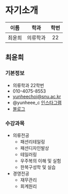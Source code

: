 # 자기소개
| 이름 | 학과 | 학번 |
| :---: | :---: | :---: |
|최윤희|의류학과|22|
## 최윤희
### 기본정보
* 의류학과 22학번
* 010-4075-8553
* yunheechoi@snu.ac.kr
* @yunheee_c  [인스타그램](https://www.instagram.com/yunheee_c/)
* [블로그](https://blog.naver.com/yunheeec)

### 수강과목
* 의류전공
    * 패션리테일링
    * 패션디자인발상
    * 테일러링
    * 우주복의 이해 및 실험
    * 한복구성학 및 실습
* 경영전공
    * 재무관리
    * 회계원리